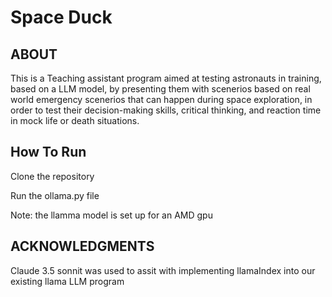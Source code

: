 # Space Duck
## ABOUT
This is a Teaching assistant program aimed at testing astronauts in training, based on a LLM model, by presenting them with scenerios based on real world emergency scenerios that can happen during space exploration, in order to test their decision-making skills, critical thinking, 
and reaction time in mock life or death situations.
## How To Run
Clone the repository

Run the ollama.py file

Note: the llamma model is set up for an AMD gpu




## ACKNOWLEDGMENTS
Claude 3.5 sonnit was used to assit with implementing llamaIndex into our existing llama LLM program
